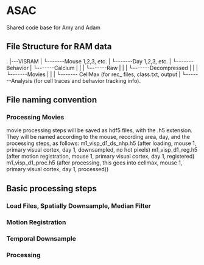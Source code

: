 # ASAC
Shared code base for Amy and Adam

## File Structure for RAM data
.
|---VISRAM
|
└-------Mouse 1,2,3, etc.
		|
		└-------Day 1,2,3, etc.
			|
			└-------Behavior
			|
			└-------Calcium
			|	|
			|	└-------Raw
			|	|
			|	└-------Decompressed
			|	|
			|	└-------Movies
			|	|
			|	└------- CellMax (for rec_ files, class.txt, output
			|
			└-------Analysis (for cell traces and behavior tracking info).


## File naming convention
### Processing Movies
movie processing steps will be saved as hdf5 files, with the .h5 extension. They will be named according to the mouse, recording area, day, and the processing steps, as follows:
m1_visp_d1_ds_nhp.h5 (after loading, mouse 1, primary visual cortex, day 1, downsampled, no hot pixels)
m1_visp_d1_reg.h5 (after motion registration, mouse 1, primary visual cortex, day 1, registered)
m1_visp_d1_proc.h5 (after processing, this goes into cellmax, mouse 1, primary visual cortex, day 1, processed))

## Basic processing steps
### Load Files, Spatially Downsample, Median Filter
### Motion Registration
### Temporal Downsample
### Processing
